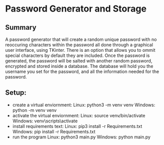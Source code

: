 # Password Generator and Storage

## Summary
A password generator that will create a random unique password with no reoccuring characters within the password all done through a graphical user interface, using TKinter. There is an option that allows you to ommit special characters by default they are included. Once the password is generated, the password will be salted with another random password, encrypted and stored inside a database. The database will hold you the username you set for the password, and all the information needed for the password. 

## Setup:
- create a virtual enviornment: 
	Linux: python3 -m venv venv
	Windows: python -m venv venv
- activate the virtual enviornment:
	Linux: source venv/bin/activate
	Windows: venv\scripts\activate 
- install requirements text:
	Linux: pip3 install -r Requirements.txt 
	Windows: pip install -r Requirements.txt
- run the program
	Linux: python3 main.py
	Windows: python main.py
 

